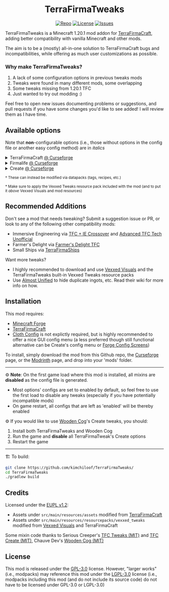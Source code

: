 <h1 align="center">TerraFirmaTweaks</h1>

<p align="center">
    <a href="https://github.com/kimchiloof/TerraFirmaTweaks"><img src="https://img.shields.io/github/last-commit/kimchiloof/TerraFirmaTweaks" alt="Repo"></a>
    <a href="https://github.com/kimchiloof/TerraFirmaTweaks/blob/main/LICENSE"><img src="https://img.shields.io/github/license/kimchiloof/TerraFirmaTweaks" alt="License"></a>
    <a href="https://github.com/kimchiloof/TerraFirmaTweaks/issues"><img src="https://img.shields.io/github/issues/kimchiloof/TerraFirmaTweaks" alt="Issues"></a>
</p>

TerraFirmaTweaks is a Minecraft 1.20.1 mod addon for [TerraFirmaCraft](https://www.curseforge.com/minecraft/mc-mods/terrafirmacraft), adding better compatibility with vanilla Minecraft and other mods. 

The aim is to be a (mostly) all-in-one solution to TerraFirmaCraft bugs and incompatibilities, while offering as much user customizations as possible. 

<h3>Why make TerraFirmaTweaks?</h3>

1. A lack of some configuration options in previous tweaks mods
2. Tweaks were found in many different mods, some overlapping
3. Some tweaks missing from 1.20.1 TFC
4. Just wanted to try out modding :)

Feel free to open new issues documenting problems or suggestions, and pull requests if you have some changes you'd like to see added! I will review them as I have time.

## Available options 
Note that **non**-configurable options (i.e., those without options in the config file or another easy config method) are in _italics_

<details>
    <summary>TerraFirmaCraft <a href="https://www.curseforge.com/minecraft/mc-mods/terrafirmacraft">@ Curseforge</a></summary>
    <ul>
        <li>Move and recolor mount health bar</li>
        <li>Add a TFC-style bar for armor</li>
        <li><i>Allow many blocks to cover the top of a charcoal forge, when it makes visual sense</i>†</li>
        <li><i>Allow the creation of multiple side by side charcoal forges</i>†</li>
        <li>Fix javelin, mangrove wood textures and add missing powder textures when using Vexxed Visuals*</li>
    </ul>
</details>

<details>
    <summary>Firmalife <a href="https://www.curseforge.com/minecraft/mc-mods/firmalife">@ Curseforge</a></summary>
    <ul>
        <li>Fix oven bounding box</li>
        <li>Fix oven textures when using Vexxed Visuals*</li>
    </ul>
</details>

<details>
    <summary>Create <a href="https://www.curseforge.com/minecraft/mc-mods/create">@ Curseforge</a></summary>
    <ul>
        <li>TFC charcoal forge and/or firepit provide heat to Create's basin and steam engine</li>
        <li>Replace the blaze burner in JEI for Create basin recipes with the TFC charcoal forge</li>
        <li>Replace the labels in JEI for Create basin recipes with TFC temperature and charcoal forge fuels</li>
        <li>Add recipes to allow TFC alloys to be made in the Create basin</li>
        <li>Allow vessel's with molten fluid and/or metal ingots to be used as fluid filters for their respective molten metals</li>
        <li><i>Add TFC magma blocks to act as passive heaters for steam boilers</i>†</li>
    </ul>
</details>

<sup>† These can instead be modified via datapacks (tags, recipes, etc.)</sup>

<sup>* Make sure to apply the Vexxed Tweaks resource pack included with the mod (and to put it <i>above</i> Vexxed Visuals and mod resources)</sup>

## Recommended Additions

Don't see a mod that needs tweaking? Submit a suggestion issue or PR, or look to any of the following other compatibility mods:

- Immersive Engineering via [TFC + IE Crossover](https://www.curseforge.com/minecraft/mc-mods/tfc-ie-crossover) and [Advanced TFC Tech Unofficial](https://www.curseforge.com/minecraft/mc-mods/advanced-tfc-tech-unofficial)
- Farmer's Delight via [Farmer's Delight TFC](https://www.curseforge.com/minecraft/mc-mods/farmers-delight-tfc)
- Small Ships via [TerraFirmaShips](https://www.curseforge.com/minecraft/mc-mods/terrafirmaships)

Want more tweaks? 

- I highly recommended to download and use [Vexxed Visuals](https://www.curseforge.com/minecraft/texture-packs/terrafirmacraft-vexxed-visuals) and the TerraFirmaTweaks built-in Vexxed Tweaks resource packs
- Use [Almost Unified](https://www.curseforge.com/minecraft/mc-mods/almost-unified) to hide duplicate ingots, etc. Read their wiki for more info on how.
    
## Installation

This mod requires:
- [Minecraft Forge](https://docs.minecraftforge.net/en/1.20.1/gettingstarted/)
- [TerraFirmaCraft](https://www.curseforge.com/minecraft/mc-mods/terrafirmacraft)
- [Cloth Config](https://www.curseforge.com/minecraft/mc-mods/cloth-config) is not explictly required, but is highly recommended to offer a nice GUI config menu (a less preferred though still functional alternative can be Create's config menu or [Forge Config Screens](https://www.curseforge.com/minecraft/mc-mods/config-menus-forge))

To install, simply download the mod from this Github repo, the [Curseforge]() page, or the [Modrinth]() page, and drop into your 'mods' folder.

---

⚙️ **Note**: On the first game load where this mod is installed, all mixins are **disabled** as the config file is generated. 
- Most options' configs are set to enabled by default, so feel free to use the first load to disable any tweaks (especially if you have potentially incompatible mods)
- On game restart, all configs that are left as 'enabled' will be thereby enabled

⚙️ If you would like to use [Wooden Cog](https://www.curseforge.com/minecraft/mc-mods/wooden-cog)'s Create tweaks, you should:
1. Install both TerraFirmaTweaks and Wooden Cog
2. Run the game and **disable** all TerraFirmaTweak's Create options
3. Restart the game

---

🏗️ To build:

```bash
git clone https://github.com/kimchiloof/TerraFirmaTweaks/
cd TerraFirmaTweaks
./gradlew build
```

## Credits

Licensed under the [EUPL v1.2](https://joinup.ec.europa.eu/collection/eupl/eupl-text-eupl-12):
- Assets under `src/main/resources/assets` modified from [TerraFirmaCraft](https://www.curseforge.com/minecraft/mc-mods/terrafirmacraft)
- Assets under `src/main/resources/resourcepacks/vexxed_tweaks` modified from [Vexxed Visuals](https://www.curseforge.com/minecraft/texture-packs/terrafirmacraft-vexxed-visuals) and TerraFirmaCraft

Some mixin code thanks to Serious Creeper's [TFC Tweaks (MIT)](https://www.curseforge.com/minecraft/mc-mods/tfc-tweaks-1-18-2) and [TFC Create (MIT)](https://www.curseforge.com/minecraft/mc-mods/tfc-create), Chauve Dev's [Wooden Cog (MIT)](https://www.curseforge.com/minecraft/mc-mods/wooden-cog)



## License

This mod is released under the [GPL-3.0](https://github.com/kimchiloof/TerraFirmaTweaks/blob/main/LICENSE) license. However, "larger works" (i.e., modpacks) may reference this mod under the [LGPL-3.0](https://github.com/kimchiloof/TerraFirmaTweaks/blob/main/LICENSE.LESSER) license (i.e., modpacks including this mod (and do not include its source code) do not have to be licensed under GPL-3.0 or LGPL-3.0)
